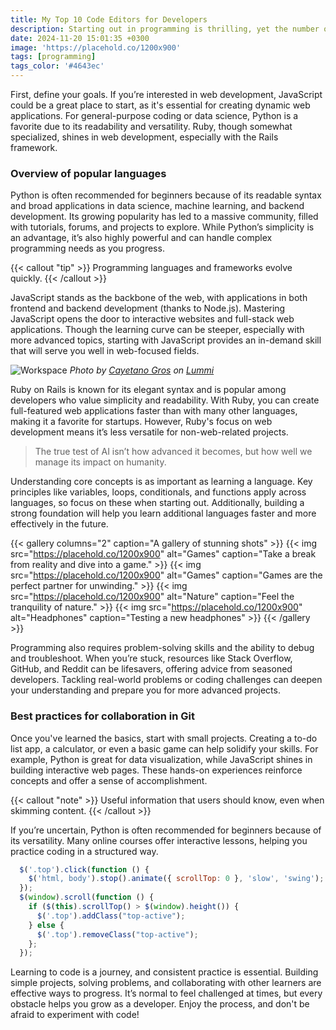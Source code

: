```yaml
---
title: My Top 10 Code Editors for Developers
description: Starting out in programming is thrilling, yet the number of languages available makes it difficult to decide where to begin.
date: 2024-11-20 15:01:35 +0300
image: 'https://placehold.co/1200x900'
tags: [programming]
tags_color: '#4643ec'
---
```


First, define your goals. If you’re interested in web development, JavaScript could be a great place to start, as it's essential for creating dynamic web applications. For general-purpose coding or data science, Python is a favorite due to its readability and versatility. Ruby, though somewhat specialized, shines in web development, especially with the Rails framework.

### Overview of popular languages

Python is often recommended for beginners because of its readable syntax and broad applications in data science, machine learning, and backend development. Its growing popularity has led to a massive community, filled with tutorials, forums, and projects to explore. While Python’s simplicity is an advantage, it’s also highly powerful and can handle complex programming needs as you progress.

{{< callout "tip" >}}
Programming languages and frameworks evolve quickly.
{{< /callout >}}

JavaScript stands as the backbone of the web, with applications in both frontend and backend development (thanks to Node.js). Mastering JavaScript opens the door to interactive websites and full-stack web applications. Though the learning curve can be steeper, especially with more advanced topics, starting with JavaScript provides an in-demand skill that will serve you well in web-focused fields.

![Workspace](https://placehold.co/1200x900)
*Photo by [Cayetano Gros](https://placehold.co/1200x900) on [Lummi](https://placehold.co/1200x900)*

Ruby on Rails is known for its elegant syntax and is popular among developers who value simplicity and readability. With Ruby, you can create full-featured web applications faster than with many other languages, making it a favorite for startups. However, Ruby's focus on web development means it’s less versatile for non-web-related projects.

> The true test of AI isn’t how advanced it becomes, but how well we manage its impact on humanity.

Understanding core concepts is as important as learning a language. Key principles like variables, loops, conditionals, and functions apply across languages, so focus on these when starting out. Additionally, building a strong foundation will help you learn additional languages faster and more effectively in the future.

{{< gallery columns="2" caption="A gallery of stunning shots" >}}
  {{< img src="https://placehold.co/1200x900" alt="Games" caption="Take a break from reality and dive into a game." >}}
  {{< img src="https://placehold.co/1200x900" alt="Games" caption="Games are the perfect partner for unwinding." >}}
  {{< img src="https://placehold.co/1200x900" alt="Nature" caption="Feel the tranquility of nature." >}}
  {{< img src="https://placehold.co/1200x900" alt="Headphones" caption="Testing a new headphones" >}}
{{< /gallery >}}

Programming also requires problem-solving skills and the ability to debug and troubleshoot. When you’re stuck, resources like Stack Overflow, GitHub, and Reddit can be lifesavers, offering advice from seasoned developers. Tackling real-world problems or coding challenges can deepen your understanding and prepare you for more advanced projects.

### Best practices for collaboration in Git

Once you've learned the basics, start with small projects. Creating a to-do list app, a calculator, or even a basic game can help solidify your skills. For example, Python is great for data visualization, while JavaScript shines in building interactive web pages. These hands-on experiences reinforce concepts and offer a sense of accomplishment.

{{< callout "note" >}}
Useful information that users should know, even when skimming content.
{{< /callout >}}

If you’re uncertain, Python is often recommended for beginners because of its versatility. Many online courses offer interactive lessons, helping you practice coding in a structured way.

```js
  $('.top').click(function () {
    $('html, body').stop().animate({ scrollTop: 0 }, 'slow', 'swing');
  });
  $(window).scroll(function () {
    if ($(this).scrollTop() > $(window).height()) {
      $('.top').addClass("top-active");
    } else {
      $('.top').removeClass("top-active");
    };
  });
```

Learning to code is a journey, and consistent practice is essential. Building simple projects, solving problems, and collaborating with other learners are effective ways to progress. It’s normal to feel challenged at times, but every obstacle helps you grow as a developer. Enjoy the process, and don't be afraid to experiment with code!